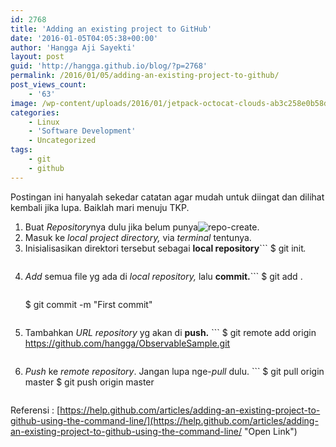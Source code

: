 ```yaml
---
id: 2768
title: 'Adding an existing project to GitHub'
date: '2016-01-05T04:05:38+00:00'
author: 'Hangga Aji Sayekti'
layout: post
guid: 'http://hangga.github.io/blog/?p=2768'
permalink: /2016/01/05/adding-an-existing-project-to-github/
post_views_count:
    - '63'
image: /wp-content/uploads/2016/01/jetpack-octocat-clouds-ab3c258e0b58dc8354ebb57139827a23dcf3849d14ee8c6795a67a7bcfde9fb4.jpg
categories:
    - Linux
    - 'Software Development'
    - Uncategorized
tags:
    - git
    - github
---
```


Postingan ini hanyalah sekedar catatan agar mudah untuk diingat dan dilihat kembali jika lupa. Baiklah mari menuju TKP.

1. Buat *Repository*nya dulu jika belum punya![repo-create](http://hangga.github.io/blog1/wp-content/uploads/2016/01/repo-create.png).
2. Masuk ke *local project directory,* via *terminal* tentunya.
3. Inisialisasikan direktori tersebut sebagai **local repository**```
    $ git init<em>.</em>
    ```
4. *Add* semua file yg ada di *local repository,* lalu **commit.**```
    $ git add .
    ```
    
    ```
    $ git commit -m "First commit"
    ```
5. Tambahkan *URL repository* yg akan di **push.** ```
    $ git remote add origin https://github.com/hangga/ObservableSample.git
    ```
6. *Push* ke *remote repository*. Jangan lupa nge-*pull* dulu. ```
    $ git pull origin master
    $ git push origin master
    ```

Referensi : [https://help.github.com/articles/adding-an-existing-project-to-github-using-the-command-line/](https://help.github.com/articles/adding-an-existing-project-to-github-using-the-command-line/ "Open Link")